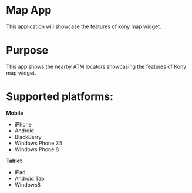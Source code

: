 Map App
========
This application will showcase the features of kony map widget.

# Purpose
This app shows the nearby ATM locators showcasing the features of Kony map widget.


# Supported platforms:
**Mobile**
 * iPhone
 * Android
 * BlackBerry
 * Windows Phone 7.5
 * Windows Phone 8

**Tablet** 
 * iPad
 * Android Tab
 * Windows8
